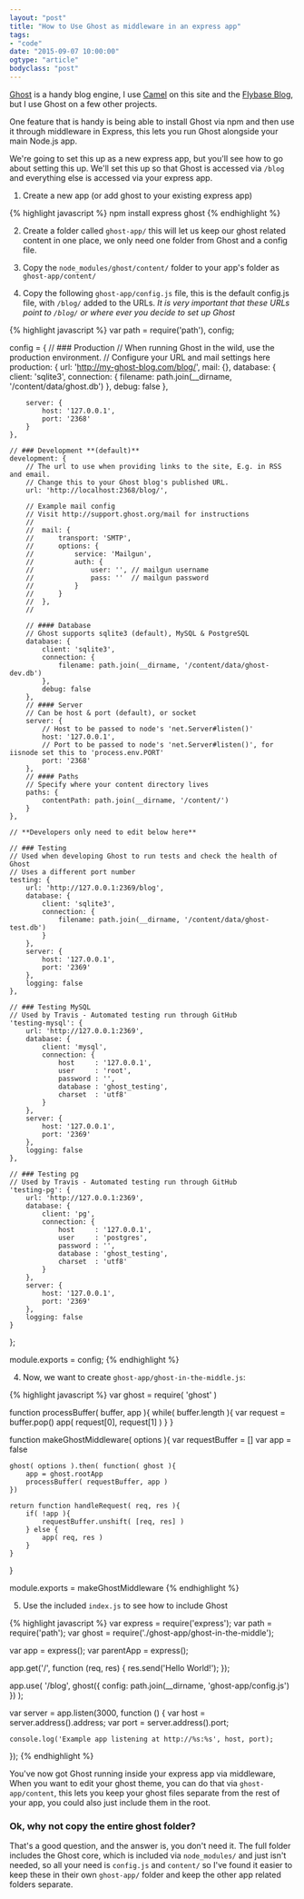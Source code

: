 ```yaml
---
layout: "post"
title: "How to Use Ghost as middleware in an express app"
tags: 
- "code"
date: "2015-09-07 10:00:00"
ogtype: "article"
bodyclass: "post"
---
```


[Ghost](tryghost.org) is a handy blog engine, I use [Camel](https://github.com/DataMcFly/camel) on this site and the [Flybase Blog](http://blog.flybase.io), but I use Ghost on a few other projects.

One feature that is handy is being able to install Ghost via npm and then use it through middleware in Express, this lets you run Ghost alongside your main Node.js app.

We're going to set this up as a new express app, but you'll see how to go about setting this up. We'll set this up so that Ghost is accessed via `/blog` and everything else is accessed via your express app.

1. Create a new app (or add ghost to your existing express app)

{% highlight javascript %}
npm install express ghost
{% endhighlight %}

2. Create a folder called `ghost-app/` this will let us keep our ghost related content in one place, we only need one folder from Ghost and a config file.

2. Copy the `node_modules/ghost/content/` folder to your app's folder as `ghost-app/content/`

3. Copy the following `ghost-app/config.js` file, this is the default config.js file, with `/blog/` added to the URLs. _It is very important that these URLs point to `/blog/` or where ever you decide to set up Ghost_

{% highlight javascript %}
var path = require('path'),
    config;

config = {
    // ### Production
    // When running Ghost in the wild, use the production environment.
    // Configure your URL and mail settings here
    production: {
        url: 'http://my-ghost-blog.com/blog/',
        mail: {},
        database: {
            client: 'sqlite3',
            connection: {
                filename: path.join(__dirname, '/content/data/ghost.db')
            },
            debug: false
        },

        server: {
            host: '127.0.0.1',
            port: '2368'
        }
    },

    // ### Development **(default)**
    development: {
        // The url to use when providing links to the site, E.g. in RSS and email.
        // Change this to your Ghost blog's published URL.
        url: 'http://localhost:2368/blog/',

        // Example mail config
        // Visit http://support.ghost.org/mail for instructions
        // 
        //  mail: {
        //      transport: 'SMTP',
        //      options: {
        //          service: 'Mailgun',
        //          auth: {
        //              user: '', // mailgun username
        //              pass: ''  // mailgun password
        //          }
        //      }
        //  },
        //

        // #### Database
        // Ghost supports sqlite3 (default), MySQL & PostgreSQL
        database: {
            client: 'sqlite3',
            connection: {
                filename: path.join(__dirname, '/content/data/ghost-dev.db')
            },
            debug: false
        },
        // #### Server
        // Can be host & port (default), or socket
        server: {
            // Host to be passed to node's 'net.Server#listen()'
            host: '127.0.0.1',
            // Port to be passed to node's 'net.Server#listen()', for iisnode set this to 'process.env.PORT'
            port: '2368'
        },
        // #### Paths
        // Specify where your content directory lives
        paths: {
            contentPath: path.join(__dirname, '/content/')
        }
    },

    // **Developers only need to edit below here**

    // ### Testing
    // Used when developing Ghost to run tests and check the health of Ghost
    // Uses a different port number
    testing: {
        url: 'http://127.0.0.1:2369/blog',
        database: {
            client: 'sqlite3',
            connection: {
                filename: path.join(__dirname, '/content/data/ghost-test.db')
            }
        },
        server: {
            host: '127.0.0.1',
            port: '2369'
        },
        logging: false
    },

    // ### Testing MySQL
    // Used by Travis - Automated testing run through GitHub
    'testing-mysql': {
        url: 'http://127.0.0.1:2369',
        database: {
            client: 'mysql',
            connection: {
                host     : '127.0.0.1',
                user     : 'root',
                password : '',
                database : 'ghost_testing',
                charset  : 'utf8'
            }
        },
        server: {
            host: '127.0.0.1',
            port: '2369'
        },
        logging: false
    },

    // ### Testing pg
    // Used by Travis - Automated testing run through GitHub
    'testing-pg': {
        url: 'http://127.0.0.1:2369',
        database: {
            client: 'pg',
            connection: {
                host     : '127.0.0.1',
                user     : 'postgres',
                password : '',
                database : 'ghost_testing',
                charset  : 'utf8'
            }
        },
        server: {
            host: '127.0.0.1',
            port: '2369'
        },
        logging: false
    }
};

module.exports = config;
{% endhighlight %}

4. Now, we want to create `ghost-app/ghost-in-the-middle.js`:

{% highlight javascript %}
var ghost = require( 'ghost' )

function processBuffer( buffer, app ){
	while( buffer.length ){
		var request = buffer.pop()
			app( request[0], request[1] )
	}
}

function makeGhostMiddleware( options ){
	var requestBuffer = []
	var app = false

	ghost( options ).then( function( ghost ){
		app = ghost.rootApp
		processBuffer( requestBuffer, app )
	})

	return function handleRequest( req, res ){
		if( !app ){
			requestBuffer.unshift( [req, res] )
		} else {
			app( req, res )
		}
	}
}

module.exports = makeGhostMiddleware
{% endhighlight %}

5. Use the included `index.js` to see how to include Ghost

{% highlight javascript %}
var express = require('express');
var path = require('path');
var ghost = require('./ghost-app/ghost-in-the-middle');

var app = express();
var parentApp = express();

app.get('/', function (req, res) {
  res.send('Hello World!');
});

app.use( '/blog', ghost({
	config: path.join(__dirname, 'ghost-app/config.js')
}) );

var server = app.listen(3000, function () {
	var host = server.address().address;
	var port = server.address().port;
	
	console.log('Example app listening at http://%s:%s', host, port);
});
{% endhighlight %}

You've now got Ghost running inside your express app via middleware, When you want to edit your ghost theme, you can do that via `ghost-app/content`, this lets you keep your ghost files separate from the rest of your app, you could also just include them in the root.

### Ok, why not copy the entire ghost folder?

That's a good question, and the answer is, you don't need it. The full folder includes the Ghost core, which is included via `node_modules/` and just isn't needed, so all your need is `config.js` and `content/` so I've found it easier to keep these in their own `ghost-app/` folder and keep the other app related folders separate.